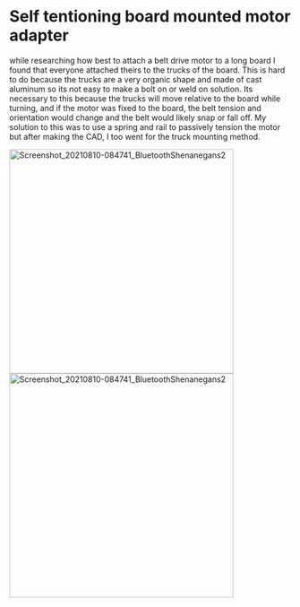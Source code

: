 # Self tentioning board mounted motor adapter
while researching how best to attach a belt drive motor to a long board I found that everyone attached theirs to the trucks of the board.
This is hard to do because the trucks are a very organic shape and made of cast aluminum so its not easy to make a bolt on or weld on solution.
Its necessary to this because the trucks will move relative to the board while turning, and if the motor was fixed to the board, the belt
tension and orientation would change and the belt would likely snap or fall off. My solution to this was to use a spring and rail to passively tension
the motor but after making the CAD, I too went for the truck mounting method.

<p float="left">
  <img src="https://user-images.githubusercontent.com/77077715/132920564-7c75cd8e-a55b-4609-b763-9c007db92bbb.png" alt="Screenshot_20210810-084741_BluetoothShenanegans2" width="400" height="400">
  <img src="https://user-images.githubusercontent.com/77077715/132920707-6a19d5d0-3734-455e-96e0-7908bb73adab.png" alt="Screenshot_20210810-084741_BluetoothShenanegans2" width="400" height="400">
</p>
